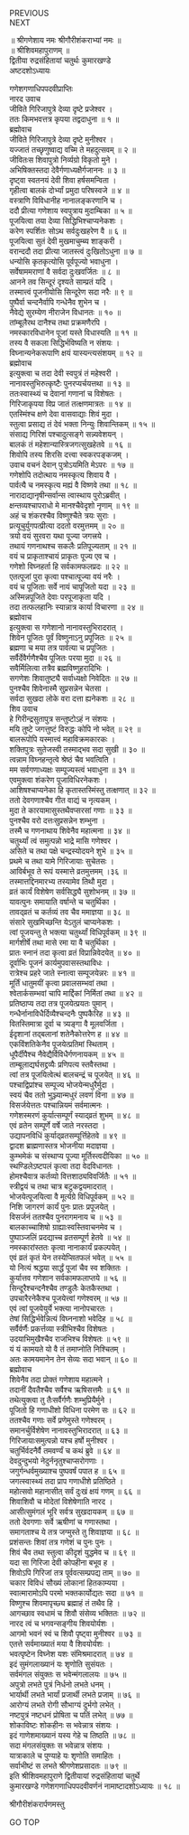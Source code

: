 PREVIOUS  
NEXT  
  
॥ श्रीगणेशाय नमः श्रीगौरीशंकराभ्यां नमः ॥  
॥ श्रीशिवमहापुराणम् ॥  
द्वितीया रुद्रसंहितायां चतुर्थः कुमारखण्डे  
अष्टदशोऽध्यायः  
  
गणेशगणाधिपपदवीप्राप्तिः  
नारद उवाच  
जीविते गिरिजापुत्रे देव्या दृष्टे प्रजेश्वर ।  
ततः किमभवत्तत्र कृपया तद्वदाधुना ॥ १ ॥  
ब्रह्मोवाच  
जीविते गिरिजापुत्रे देव्या दृष्टे मुनीश्वर ।  
यज्जातं तच्छृणुष्वाद्य वच्मि ते महदुत्सवम् ॥ २ ॥  
जीवितःस शिवापुत्रो निर्व्यग्रो विकृतो मुने ।  
अभिषिक्तस्तदा देवैर्गणाध्यक्षैर्गजाननः ॥ ३ ॥  
दृष्ट्वा स्वतनयं देवी शिवा हर्षसमन्विता ।  
गृहीत्वा बालकं दोर्भ्यां प्रमुदा परिषस्वजे ॥ ४ ॥  
वस्त्राणि विविधानीह नानालङ्‌करणानि च ।  
ददौ प्रीत्या गणेशाय स्वपुत्राय मुदाम्बिका ॥ ५ ॥  
पूजयित्वा तया देव्या सिद्धिभिश्चाप्यनेकशः ।  
करेण स्पर्शितः सोऽथ सर्वदुःखहरेण वै ॥ ६ ॥  
पूजयित्वा सुतं देवी मुखमाचुम्ब्य शाङ्‌करी ।  
वरान्ददौ तदा प्रीत्या जातस्त्वं दुःखितोऽधुना ॥ ७ ॥  
धन्योसि कृतकृत्योसि पूर्वपूज्यो भवाधुना ।  
सर्वेषाममराणां वै सर्वदा दुःखवर्जितः ॥ ८ ॥  
आनने तव सिन्दूरं दृश्यते साम्प्रतं यदि ।  
तस्मात्त्वं पूजनीयोसि सिन्दूरेण सदा नरैः ॥ ९ ॥  
पुष्पैर्वा चन्दनैर्वापि गन्धेनैव शुभेन च ।  
नैवेद्ये सुरम्येण नीराजेन विधानतः ॥ १० ॥  
तांम्बूलैरथ दानैश्च तथा प्रक्रमणैरपि ।  
नमस्कारविधानेन पूजां यस्ते विधास्यति ॥ ११ ॥  
तस्य वै सकला सिद्धिर्भविष्यति न संशयः ।  
विघ्नान्यनेकरूपाणि क्षयं यास्यन्त्यसंशयम् ॥ १२ ॥  
ब्रह्मोवाच  
इत्युक्त्वा च तदा देवी स्वपुत्रं तं महेश्वरी ।  
नानावस्तुभिरुत्कृष्टैः पुनरप्यर्चयत्तथा ॥ १३ ॥  
ततःस्वास्थ्यं च देवानां गणानां च विशेषतः ।  
गिरिजाकृपया विप्र जातं तत्क्षणमात्रतः ॥ १४ ॥  
एतस्मिंश्च क्षणे देवा वासवाद्याः शिवं मुदा ।  
स्तुत्वा प्रसाद्य तं देवं भक्ता निन्युः शिवान्तिकम् ॥ १५ ॥  
संसाद्य गिरिशं पश्चादुत्सङ्‌गे सन्न्यवेशयन् ।  
बालकं तं महेशान्यास्त्रिजगत्सुखहेतवे ॥ १६ ॥  
शिवोपि तस्य शिरसि दत्त्वा स्वकरपङ्‌कजम् ।  
उवाच वचनं देवान् पुत्रोऽयमिति मेऽपरः ॥ १७ ॥  
गणेशोपि तदोत्थाय नमस्कृत्य शिवाय वै ।  
पार्वत्यै च नमस्कृत्य मह्यं वै विष्णवे तथा ॥ १८ ॥  
नारादाद्यानृषीन्सर्वान्स त्वास्थाय पुरोऽब्रवीत् ।  
क्षन्तव्यश्चापराधो मे मानश्चैवेदृशो नृणाम् ॥ १९ ॥  
अहं च शंकरश्चैव विष्णुश्चैते त्रयः सुराः ।  
प्रत्यूचुर्युगपत्प्रीत्या ददतो वरमुत्तमम् ॥ २० ॥  
त्रयो वयं सुरवरा यथा पूज्या जगत्त्रये ।  
तथायं गणनाथश्च सकलैः प्रतिपूज्यताम् ॥ २१ ॥  
वयं च प्राकृताश्चायं प्राकृतः पूज्य एव च ।  
गणेशो विघ्नहर्ता हि सर्वकामफलप्रदः ॥ २२ ॥  
एतत्पूजां पुरा कृत्वा पश्चात्पूज्या वयं नरैः ।  
वयं च पूजिताः सर्वे नायं चापूजितो यदा ॥ २३ ॥  
अस्मिन्नपूजिते देवाः परपूजाकृता यदि ।  
तदा तत्फलहानिः स्यान्नात्र कार्या विचारणा ॥ २४ ॥  
ब्रह्मोवाच  
इत्युक्त्वा स गणेशानो नानावस्तुभिरादरात् ।  
शिवेन पूजितः पूर्वं विष्णुनाऽनु प्रपूजितः ॥ २५ ॥  
ब्रह्मणा च मया तत्र पार्वत्या च प्रपूजितः ।  
सर्वैर्देवैर्गणैश्चैव पूजितः परया मुदा ॥ २६ ॥  
सवैर्मिलित्वा तत्रैव ब्रह्मविष्णुहरादिभिः ।  
सगणेशः शिवातुष्ट्यै सर्वाध्यक्षो निवेदितः ॥ २७ ॥  
पुनश्चैव शिवेनास्मै सुप्रसन्नेन चेतसा ।  
सर्वदा सुखदा लोके वरा दत्ता ह्यनेकशः ॥ २८ ॥  
शिव उवाच  
हे गिरीन्द्रसुतापुत्र सन्तुष्टोऽहं न संशयः ।  
मयि तुष्टे जगत्तुष्टं विरुद्धः कोपि नो भवेत् ॥ २९ ॥  
बालरूपोपि यस्मात्त्वं महाविक्रमकारकः ।  
शक्तिपुत्रः सुतेजस्वी तस्माद्‌भव सदा सुखी ॥ ३० ॥  
त्वन्नाम विघ्नहन्तृत्वे श्रेष्ठं चैव भवत्विति ।  
मम सर्वगणाध्यक्षः सम्पूज्यस्त्वं भवाधुना ॥ ३१ ॥  
एवमुक्त्वा शंकरेण पूजाविधिरनेकशः ।  
आशिषश्चाप्यनेका हि कृतास्तस्मिंस्तु तत्क्षणात् ॥ ३२ ॥  
ततो देवगणाश्चैव गीत वाद्यं च नृत्यकम् ।  
मुदा ते कारयामासुस्तथैवप्सरसां गणाः ॥ ३३ ॥  
पुनश्चैव वरो दत्तःसुप्रसन्नेन शम्भुना ।  
तस्मै च गणनाथाय शिवेनैव महात्मना ॥ ३४ ॥  
चतुर्थ्यां त्वं समुत्पन्नो भाद्रे मासि गणेश्वर ।  
असिते च तथा पक्षे चन्द्रस्योदयने शुभे ॥ ३५ ॥  
प्रथमे च तथा यामे गिरिजायाः सुचेतसः ।  
आविर्बभूव ते रूपं यस्मात्ते व्रतमुत्तमम् ।३६ ॥  
तस्मात्तद्दिनमारभ्य तस्यामेव तिथौ मुदा ।  
व्रतं कार्यं विशेषेण सर्वसिद्ध्यै सुशोभनम् ॥ ३७ ॥  
यावत्पुनः समायाति वर्षान्ते च चतुर्थिका ।  
तावद्‌व्रतं च कर्तव्यं तव चैव ममाज्ञया ॥ ३८ ॥  
संसारे सुखमिच्छन्ति येऽतुलं चाप्यनेकशः ।  
त्वां पूजयन्तु ते भक्त्या चतुर्थ्यां विधिपूर्वकम् ॥ ३९ ॥  
मार्गशीर्षे तथा मासे रमा या वै चतुर्थिका ।  
प्रातः स्नानं तदा कृत्वा व्रतं विप्रान्निवेदयेत् ॥ ४० ॥  
दूर्वाभिः पूजनं कार्यमुपवासस्तथाविधः ।  
रात्रेश्च प्रहरे जाते स्नात्वा सम्पूजयेन्नरः ॥ ४१ ॥  
मूर्तिं धातुमयीं कृत्वा प्रवालसम्भवां तथा ।  
श्वेतार्कसम्भवां चापि मार्द्दिकां निर्मितां तथा ॥ ४२ ॥  
प्रतिष्ठाप्य तदा तत्र पूजयेत्प्रयतः पुमान् ।  
गन्धैर्नानाविधैर्दिव्यैश्चन्दनैः पुष्पकैरिह ॥ ४३ ॥  
वितस्तिमात्रा दूर्वा च त्र्यङ्‌गा वै मूलवर्जिता ।  
ईदृशानां तद्‌बलानां शतेनैकोत्तरेण ह ॥ ४४ ॥  
एकविंशतिकेनैव पूजयेत्प्रतिमां स्थिताम् ।  
धूपैर्दीपैश्च नैवेद्यैर्विविधैर्गणनायकम् ॥ ४५ ॥  
ताम्बूलाद्यर्घसद्द्रव्यैः प्रणिपत्य स्तवैस्तथा ।  
त्वां तत्र पूजयित्वेत्थं बालचन्द्रं च पूजयेत् ॥ ४६ ॥  
पश्चाद्विप्रांश्च सम्पूज्य भोजयेन्मधुरैर्मुदा ।  
स्वयं चैव ततो भुञ्ज्यान्मधुरं लवणं विना ॥ ४७ ॥  
विसर्जयेत्ततः पश्चान्नियमं सर्वमात्मनः ।  
गणेशस्मरणं कुर्यात्सम्पूर्णं स्याद्‌व्रतं शुभम् ॥ ४८ ॥  
एवं व्रतेन सम्पूर्णे वर्षे जाते नरस्तदा ।  
उद्यापनविधिं कुर्याद्‌व्रतसम्पूर्त्तिहेतवे ॥ ४९ ॥  
द्वादश ब्राह्मणास्तत्र भोजनीया मदाज्ञया ।  
कुम्भमेकं च संस्थाप्य पूज्या मूर्तिस्त्वदीयिका ॥ ५० ॥  
स्थण्डिलेऽष्टपलं कृत्वा तदा वेदविधानतः ।  
होमश्चैवात्र कर्तव्यो वित्तशाठ्यविवर्जितैः ॥ ५१ ॥  
स्त्रीद्वयं च तथा चात्र बटुकद्वयमादरात् ।  
भोजयेत्पूजयित्वा वै मूर्त्यग्रे विधिपूर्वकम् ॥ ५२ ॥  
निशि जागरणं कार्यं पुनः प्रातः प्रपूजयेत् ।  
विसर्जनं ततश्चैव पुनरागमनाय च ॥ ५३ ॥  
बालकाच्चाशिषो ग्राह्याःस्वस्तिवाचनमेव च ।  
पुष्पाञ्जलिं प्रदद्याच्च व्रतसम्पूर्ण हेतवे ॥ ५४ ॥  
नमस्कारांस्ततः कृत्वा नानाकार्यं प्रकल्पयेत् ।  
एवं व्रतं कृतं येन तस्येप्सितफलं भवेत् ॥ ५५ ॥  
यो नित्यं श्रद्धया सार्द्धं पूजां चैव स्व शक्तितः ।  
कुर्यात्तव गणेशान सर्वकामफलाप्तये ॥ ५६ ॥  
सिन्दूरैश्चन्दनैश्चैव तण्डुलैः केतकैस्तथा ।  
उपचारैरनेकैश्च पूजयेत्त्वां गणेश्वरम् ॥ ५७ ॥  
एवं त्वां पूजयेयुर्ये भक्त्या नानोपचारतः ।  
तेषां सिद्धिर्भवेन्नित्यं विघ्ननाशो भवेदिह ॥ ५८ ॥  
सर्वैर्वर्णैः प्रकर्त्तव्या स्त्रीभिश्चैव विशेषतः ।  
उदयाभिमुखैश्चैव राजभिश्च विशेषतः ॥ ५९ ॥  
यं यं कामयते यो वै तं तमाप्नोति निश्चितम् ।  
अतः कामयमानेन तेन सेव्यः सदा भवान् ॥ ६० ॥  
ब्रह्मोवाच  
शिवेनैव तदा प्रोक्तं गणेशाय महात्मने ।  
तदानीं दैवतैश्चैव सर्वैश्च ऋषिसत्तमैः ॥ ६१ ॥  
तथेत्युक्त्वा तु तैःसर्वैर्गणैः शम्भुप्रियैर्मुने ।  
पूजितो हि गणाधीशो विधिना परमेण सः ॥ ६२ ॥  
ततश्चैव गणाः सर्वे प्रणेमुस्ते गणेश्वरम् ।  
समानर्चुर्विशेषेण नानावस्तुभिरादरात् ॥ ६३ ॥  
गिरिजायाःसमुत्पन्नो यश्च हर्षो मुनीश्वर ।  
चतुर्भिर्वदनैर्वै तमवर्ण्यं च कथं ब्रुवे ॥ ६४ ॥  
देवदुन्दुभयो नेदुर्ननृतुश्चाप्सरोगणाः ।  
जगुर्गन्धर्वमुख्याश्च पुष्पवर्षं पपात ह ॥ ६५ ॥  
जगत्स्वास्थ्यं तदा प्राप गणाधीशे प्रतिष्ठिते ।  
महोत्सवो महानासीत् सर्वं दुःखं क्षयं गणम् ॥ ६६ ॥  
शिवाशिवौ च मोदेतां विशेषेणाति नारद ।  
आसीत्सुमंगलं भूरि सर्वत्र सुखदायकम् ॥ ६७ ॥  
ततो देवगणाः सर्वे ऋषीणां च गणास्तथा ।  
समागताश्च ये तत्र जग्मुस्ते तु शिवाज्ञया ॥ ६८ ॥  
प्रशंसन्तः शिवां तत्र गणेशं च पुनः पुनः ।  
शिवं चैव तथा स्तुत्वा कीदृशं युद्धमेव च ॥ ६९ ॥  
यदा सा गिरिजा देवी कोपहीना बभूव ह ।  
शिवोऽपि गिरिजां तत्र पूर्ववत्सम्प्रपद्य ताम् ॥ ७० ॥  
चकार विविधं सौख्यं लोकानां हितकाम्यया ।  
स्वात्मारामोऽपि परमो भक्तकार्योद्यतः सदा ॥ ७१ ॥  
विष्णुश्च शिवमापृच्छ्य ब्रह्माहं तं तथैव हि ।  
आगच्छाव स्वधामं च शिवौ संसेव्य भक्तितः ॥ ७२ ॥  
नारद त्वं च भगवन्सङ्‌गीय शिवयोर्यशः ।  
आगमो भवनं स्वं च शिवौ पृष्ट्वा मुनीश्वर ॥ ७३ ॥  
एतत्ते सर्वमाख्यातं मया वै शिवयोर्यशः ।  
भवत्पृष्टेन विघ्नेश यशः संमिश्रमादरात् ॥ ७४ ॥  
इदं सुमंगलाख्यानं यः शृणोति सुसंयतः ।  
सर्वमंगल संयुक्तः स भवेन्मंगलालयः ॥ ७५ ॥  
अपुत्रो लभते पुत्रं निर्धनो लभते धनम् ।  
भार्यार्थी लभते भार्यां प्रजार्थी लभते प्रजाम् ॥ ७६ ॥  
आरोग्यं लभते रोगी सौभाग्यं दुर्भगो लभेत् ।  
नष्टपुत्रं नष्टधनं प्रोषिता च पतिं लभेत् ॥ ७७ ॥  
शोकाविष्टः शोकहीनः स भवेन्नात्र संशयः ।  
इदं गाणेशमाख्यानं यस्य गेहे च तिष्ठति ॥ ७८ ॥  
सदा मंगलसंयुक्तः स भवेन्नात्र संशयः ।  
यात्राकाले च पुण्याहे यः शृणोति समाहितः ।  
सर्वाभीष्टं स लभते श्रीगणेशप्रसादतः ॥ ७९ ॥  
इति श्रीशिवमहापुराणे द्वितीयायां रुद्रसंहितायां चतुर्थे  
कुमारखण्डे गणेशगणाधिपपदवीवर्णनं नामाष्टादशोऽध्यायः ॥ १८ ॥  
  
  
श्रीगौरीशंकरार्पणमस्तु  
  
GO TOP
